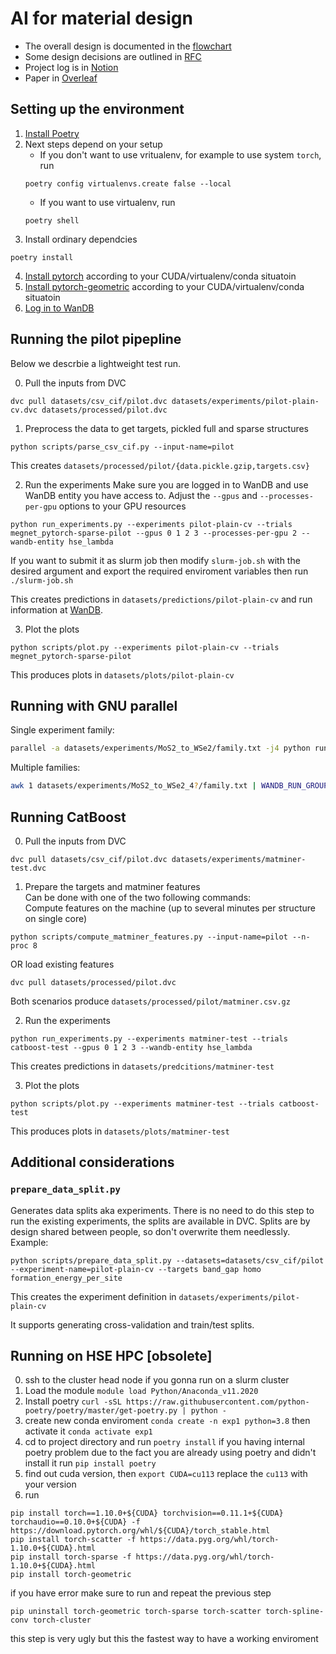 # AI for material design
- The overall design is documented in the [flowchart](https://miro.com/welcomeonboard/eUdTWFNlaTZOZkc3NUlqd2o0TXB2QUUxRjFWVGxVcGtrWTJ5U01lbFZ1aFZxTFJRcUNyNG5NMjFaZkZ4S3pHRXwzMDc0NDU3MzU5MDMzOTQ0ODgx?invite_link_id=740759716756)
- Some design decisions are outlined in [RFC](https://docs.google.com/document/d/1Cc3772US-E73yQEMFn444OY9og9blKHpuP21sv9Gdxk/edit?usp=sharing)
- Project log is in [Notion](https://www.notion.so/AI-for-material-design-1f8f321d2ac54245a7af410d838929ae)
- Paper in [Overleaf](https://www.overleaf.com/project/61893015795e7b18e7979f53)

## Setting up the environment
1. [Install Poetry](https://python-poetry.org/docs/#installation)
2. Next steps depend on your setup
   - If you don't want to use vritualenv, for example to use system `torch`, run
   ```
   poetry config virtualenvs.create false --local
   ```
   - If you want to use virtualenv, run
   ```
   poetry shell
   ```
3. Install ordinary dependcies
```
poetry install
```
4. [Install pytorch](https://pytorch.org/) according to your CUDA/virtualenv/conda situatoin
5. [Install pytorch-geometric](https://pytorch-geometric.readthedocs.io/en/latest/notes/installation.html) according to your CUDA/virtualenv/conda situatoin
6. [Log in to WanDB](https://docs.wandb.ai/ref/cli/wandb-login)

## Running the pilot pipepline
Below we descrbie a lightweight test run.

0. Pull the inputs from DVC
```
dvc pull datasets/csv_cif/pilot.dvc datasets/experiments/pilot-plain-cv.dvc datasets/processed/pilot.dvc
```

1. Preprocess the data to get targets, pickled full and sparse structures
```
python scripts/parse_csv_cif.py --input-name=pilot
```
This creates `datasets/processed/pilot/{data.pickle.gzip,targets.csv}`

2. Run the experiments
Make sure you are logged in to WanDB and use WanDB entity you have access to. Adjust the `--gpus` and `--processes-per-gpu` options to your GPU resources
```
python run_experiments.py --experiments pilot-plain-cv --trials megnet_pytorch-sparse-pilot --gpus 0 1 2 3 --processes-per-gpu 2 --wandb-entity hse_lambda
```
If you want to submit it as slurm job then modify `slurm-job.sh` with the desired argument and export the required enviroment variables
then run `./slurm-job.sh`

This creates predictions in `datasets/predictions/pilot-plain-cv` and run information at [WanDB](https://wandb.ai/hse_lambda/ai4material_design).

3. Plot the plots
```
python scripts/plot.py --experiments pilot-plain-cv --trials megnet_pytorch-sparse-pilot
```
This produces plots in `datasets/plots/pilot-plain-cv`

## Running with GNU parallel
Single experiment family:
```bash
parallel -a datasets/experiments/MoS2_to_WSe2/family.txt -j4 python run_experiments.py --experiments {1} --trials megnet_pytorch-sparse-10 --gpus 0 --wandb-entity hse_lambda
```
Multiple families:
```bash
awk 1 datasets/experiments/MoS2_to_WSe2_4?/family.txt | WANDB_RUN_GROUP="MoS2_to_WSe2 $(date --rfc-3339=seconds)" parallel -j4 python run_experiments.py --experiments {} --trials megnet_pytorch-sparse-10 --gpus 0 --wandb-entity hse_lambda :::: -
```

## Running CatBoost
0. Pull the inputs from DVC
```
dvc pull datasets/csv_cif/pilot.dvc datasets/experiments/matminer-test.dvc
```

1. Prepare the targets and matminer features  
Can be done with one of the two following commands:  
Compute features on the machine (up to several minutes per structure on single core)
```
python scripts/compute_matminer_features.py --input-name=pilot --n-proc 8
```
OR load existing features
```
dvc pull datasets/processed/pilot.dvc
```
Both scenarios produce `datasets/processed/pilot/matminer.csv.gz`

2. Run the experiments
```
python run_experiments.py --experiments matminer-test --trials catboost-test --gpus 0 1 2 3 --wandb-entity hse_lambda   
```
This creates predictions in `datasets/predcitions/matminer-test`

3. Plot the plots
```
python scripts/plot.py --experiments matminer-test --trials catboost-test
```
This produces plots in `datasets/plots/matminer-test`

## Additional considerations
### `prepare_data_split.py`
Generates data splits aka experiments. There is no need to do this step to run the existing experiments, the splits are available in DVC. Splits are by design shared between people, so don't overwrite them needlessly. Example:
```
python scripts/prepare_data_split.py --datasets=datasets/csv_cif/pilot --experiment-name=pilot-plain-cv --targets band_gap homo formation_energy_per_site
```
This creates the experiment definition in `datasets/experiments/pilot-plain-cv`

It supports generating cross-validation and train/test splits.

## Running on HSE HPC [obsolete]
0. ssh to the cluster head node if you gonna run on a slurm cluster
1. Load the module `module load Python/Anaconda_v11.2020`
2. Install poetry ```curl -sSL https://raw.githubusercontent.com/python-poetry/poetry/master/get-poetry.py | python -```
3. create new conda enviroment ```conda create -n exp1 python=3.8``` then activate it `conda activate exp1`
4. cd to project directory and run `poetry install` if you having internal poetry problem due to the fact you are already using poetry and didn't install it run ```pip install poetry```
5. find out cuda version, then `export CUDA=cu113` replace the `cu113` with your version
6. run
```
pip install torch==1.10.0+${CUDA} torchvision==0.11.1+${CUDA} torchaudio==0.10.0+${CUDA} -f https://download.pytorch.org/whl/${CUDA}/torch_stable.html
pip install torch-scatter -f https://data.pyg.org/whl/torch-1.10.0+${CUDA}.html
pip install torch-sparse -f https://data.pyg.org/whl/torch-1.10.0+${CUDA}.html
pip install torch-geometric
```
if you have error make sure to run and repeat the previous step
```
pip uninstall torch-geometric torch-sparse torch-scatter torch-spline-conv torch-cluster
```
this step is very ugly but this the fastest way to have a working enviroment
